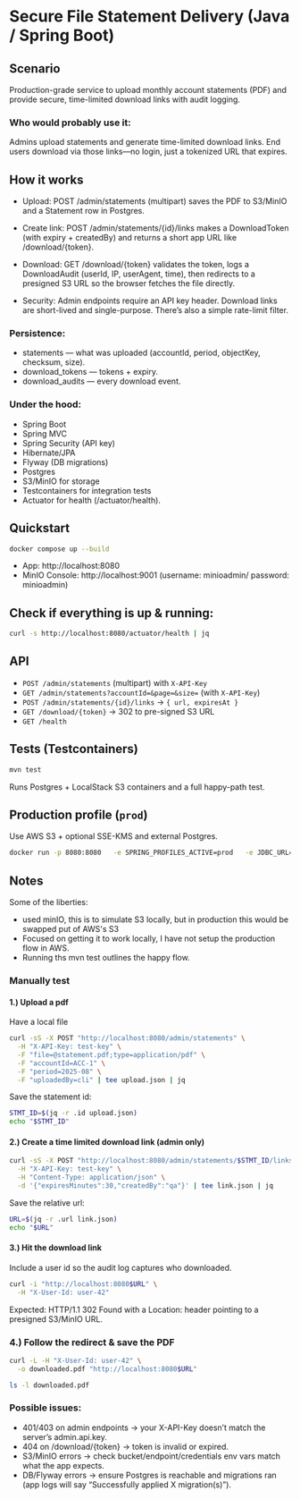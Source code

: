 # Secure File Statement Delivery (Java / Spring Boot)

## Scenario
Production-grade service to upload monthly account statements (PDF) and provide secure, time-limited download links with audit logging.

### Who would probably use it:
Admins upload statements and generate time-limited download links.
End users download via those links—no login, just a tokenized URL that expires.

## How it works

- Upload: POST /admin/statements (multipart) saves the PDF to S3/MinIO and a Statement row in Postgres.

- Create link: POST /admin/statements/{id}/links makes a DownloadToken (with expiry + createdBy) and returns a short app URL like /download/{token}.

- Download: GET /download/{token} validates the token, logs a DownloadAudit (userId, IP, userAgent, time), then redirects to a presigned S3 URL so the browser fetches the file directly.

- Security: Admin endpoints require an API key header. Download links are short-lived and single-purpose. There’s also a simple rate-limit filter.

### Persistence:
- statements — what was uploaded (accountId, period, objectKey, checksum, size).
- download_tokens — tokens + expiry.
- download_audits — every download event.

### Under the hood: 
- Spring Boot
- Spring MVC
- Spring Security (API key)
- Hibernate/JPA 
- Flyway (DB migrations)
- Postgres
- S3/MinIO for storage
- Testcontainers for integration tests
- Actuator for health (/actuator/health).

## Quickstart
```bash
docker compose up --build
```
- App: http://localhost:8080
- MinIO Console: http://localhost:9001 (username: minioadmin/ password: minioadmin)

## Check if everything is up & running:
```bash
curl -s http://localhost:8080/actuator/health | jq
```

## API
- `POST /admin/statements` (multipart) with `X-API-Key`
- `GET /admin/statements?accountId=&page=&size=` (with `X-API-Key`)
- `POST /admin/statements/{id}/links` → `{ url, expiresAt }`
- `GET /download/{token}` → 302 to pre-signed S3 URL
- `GET /health`

## Tests (Testcontainers)
```bash
mvn test
```
Runs Postgres + LocalStack S3 containers and a full happy-path test.

## Production profile (`prod`)
Use AWS S3 + optional SSE-KMS and external Postgres.
```bash
docker run -p 8080:8080   -e SPRING_PROFILES_ACTIVE=prod   -e JDBC_URL='jdbc:postgresql://<host>:5432/<db>'   -e DB_USER='<user>'   -e DB_PASSWORD='<pass>'   -e S3_BUCKET='<bucket>'   -e AWS_REGION='eu-north-1'   -e S3_SSE_ENABLED=true   -e S3_KMS_KEY_ID='arn:aws:kms:eu-north-1:<acct>:key/<uuid>'   -e ADMIN_API_KEY='<rotate-me>'   your-image:tag
```

## Notes
Some of the liberties:
- used minIO, this is to simulate S3 locally, but in production this would be swapped put of AWS's S3
- Focused on getting it to work locally, I have not setup the production flow in AWS.
- Running ths mvn test outlines the happy flow.


### Manually test

#### 1.) Upload a pdf
Have a local file
```bash
curl -sS -X POST "http://localhost:8080/admin/statements" \
  -H "X-API-Key: test-key" \
  -F "file=@statement.pdf;type=application/pdf" \
  -F "accountId=ACC-1" \
  -F "period=2025-08" \
  -F "uploadedBy=cli" | tee upload.json | jq
```

Save the statement id:
```bash
STMT_ID=$(jq -r .id upload.json)
echo "$STMT_ID"

```


#### 2.) Create a time limited download link (admin only)
```bash
curl -sS -X POST "http://localhost:8080/admin/statements/$STMT_ID/links" \
  -H "X-API-Key: test-key" \
  -H "Content-Type: application/json" \
  -d '{"expiresMinutes":30,"createdBy":"qa"}' | tee link.json | jq
```
Save the relative url:
```bash
URL=$(jq -r .url link.json)
echo "$URL"
```

#### 3.) Hit the download link
Include a user id so the audit log captures who downloaded.
```bash
curl -i "http://localhost:8080$URL" \
  -H "X-User-Id: user-42"
```
Expected: HTTP/1.1 302 Found with a Location: header pointing to a presigned S3/MinIO URL.


### 4.) Follow the redirect & save the PDF
```bash
curl -L -H "X-User-Id: user-42" \
  -o downloaded.pdf "http://localhost:8080$URL"

ls -l downloaded.pdf
```


### Possible issues:
- 401/403 on admin endpoints → your X-API-Key doesn’t match the server’s admin.api.key.
- 404 on /download/{token} → token is invalid or expired.
- S3/MinIO errors → check bucket/endpoint/credentials env vars match what the app expects.
- DB/Flyway errors → ensure Postgres is reachable and migrations ran (app logs will say “Successfully applied X migration(s)”).
